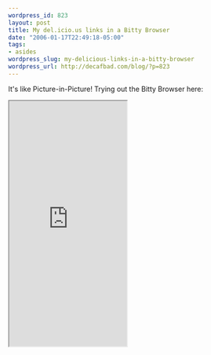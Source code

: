 ```yaml
--- 
wordpress_id: 823
layout: post
title: My del.icio.us links in a Bitty Browser
date: "2006-01-17T22:49:18-05:00"
tags: 
- asides
wordpress_slug: my-delicious-links-in-a-bitty-browser
wordpress_url: http://decafbad.com/blog/?p=823
---
```

It's like Picture-in-Picture!  Trying out the Bitty Browser here:

<!-- WWW.BITTY.COM {embedded browser: START} -->
<iframe width="240" height="500" name="MB_8F58334DEB0F4E61A7EFE50FEF72FCE8" src="http://b1.bitty.com/browser/?a=0824B7B21C72qy4E8d5LFeNLRopEv1t8fUxfKo2OCE6i7WC0yKveSp9XRll1cg8ARxNBt18aGnbMiDqiN1jOpsTX2BM2tLJOlbEDmmOu3P%2BbRsLfQSal9K963GIuIDMFej%2Fjn1AjJFdJYvqRMZBVPVpzB7LP%2FbRBZK%2BlXRLxKLVf1DDZfF8RHNZlybsOifHuuuUJQwhoKiDPkdCsjefsNajzK2Y7qA%2FT"><table width="240" height="500" cellspacing=0 cellpadding=12 border=1><tr><td valign=top><b>0xDECAFBAD links</b><hr><br><a href="http://b1.bitty.com/browser/xmlparser/?mode=delicious_username&feed_url=http%3A%2F%2F69%2E9%2E36%2E73%2Frss%2Fdeusx" target=_blank onClick="MBw=window.open('http://b1.bitty.com/browser/?a=0824553D46C2qy4E8d5LFeNLRopEv1t8fUxfKo2OCE6i7WC0yKveSp9XRll1cg8ARxNBt18aGnbMiDqiN1jOpsTX2BM2tLJOlbEDmmOu3P%2BbRsLfQSal9K963GIuIDMFej%2Fjn1AjJFdJYvqRMZBVPVpzB7LP%2FbRBZK%2BlXRLxKLVf1DDZfF8RHNZlybsOifHuuuUJQwhoKiDPkdCsjefsNajzK2Y7qA%2FTmaOd4FwXiL5M','poMB_8F58334DEB0F4E61A7EFE50FEF72FCE8','toolbar=no,location=no,directories=no,status=no,menubar=no,scrollbars=yes,resizable=yes,width=240,height=480'); MBw.focus(); return false" onmouseover="window.status='Open in a new window';return true" onmouseout="window.status='';return true">Open "0xDECAFBAD links" in a new window</a><p><a href="http://www.bitty.com/" target=_blank>About Bitty Browser</a><p><a href="http://www.turnstyle.com/" target=_blank>About Turnstyle</a></td></tr></table></iframe>
<!-- WWW.BITTY.COM {embedded browser: END} -->
